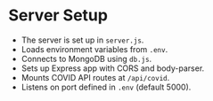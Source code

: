 # Server Setup

- The server is set up in `server.js`.
- Loads environment variables from `.env`.
- Connects to MongoDB using `db.js`.
- Sets up Express app with CORS and body-parser.
- Mounts COVID API routes at `/api/covid`.
- Listens on port defined in `.env` (default 5000).
